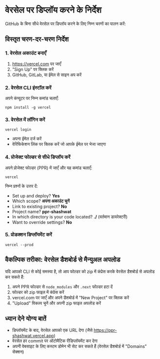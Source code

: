 # वेरसेल पर डिप्लॉय करने के निर्देश

GitHub के बिना सीधे वेरसेल पर डिप्लॉय करने के लिए निम्न चरणों का पालन करें:

## विस्तृत चरण-दर-चरण निर्देश

### 1. वेरसेल अकाउंट बनाएँ
1. https://vercel.com पर जाएँ
2. "Sign Up" पर क्लिक करें
3. GitHub, GitLab, या ईमेल से साइन अप करें

### 2. वेरसेल CLI इंस्टॉल करें
अपने कंप्यूटर पर निम्न कमांड चलाएँ:
```
npm install -g vercel
```

### 3. वेरसेल में लॉगिन करें
```
vercel login
```
- अपना ईमेल दर्ज करें
- वेरिफिकेशन लिंक पर क्लिक करें जो आपके ईमेल पर भेजा जाएगा

### 4. प्रोजेक्ट फोल्डर से सीधे डिप्लॉय करें
अपने प्रोजेक्ट फोल्डर (PPR) में जाएँ और यह कमांड चलाएँ:
```
vercel
```

निम्न प्रश्नों के उत्तर दें:
- Set up and deploy? **Yes**
- Which scope? **अपना अकाउंट चुनें**
- Link to existing project? **No**
- Project name? **ppr-shashwat**
- In which directory is your code located? **./** (वर्तमान डायरेक्टरी)
- Want to override settings? **No**

### 5. प्रोडक्शन डिप्लॉयमेंट करें
```
vercel --prod
```

## वैकल्पिक तरीका: वेरसेल डैशबोर्ड से मैन्युअल अपलोड

यदि आपको CLI से कोई समस्या है, तो आप फोल्डर को zip में कंप्रेस करके वेरसेल डैशबोर्ड से अपलोड कर सकते हैं:

1. अपने PPR फोल्डर से `node_modules` और `.next` फोल्डर हटा दें
2. फोल्डर को zip फाइल में कंप्रेस करें
3. vercel.com पर जाएँ और अपने डैशबोर्ड में "New Project" पर क्लिक करें
4. "Upload" विकल्प चुनें और अपनी zip फाइल अपलोड करें

## ध्यान देने योग्य बातें
- डिप्लॉयमेंट के बाद, वेरसेल आपको एक URL देगा (जैसे https://ppr-shashwat.vercel.app)
- वेरसेल हर commit पर ऑटोमैटिक रीडिप्लॉयमेंट कर देगा
- अपनी वेबसाइट के लिए कस्टम डोमेन भी सेट कर सकते हैं (वेरसेल डैशबोर्ड में "Domains" सेक्शन) 